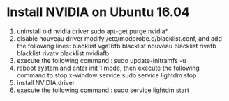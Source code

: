 # Install NVIDIA on Ubuntu 16.04
1. uninstall old nvidia driver
sudo apt-get purge nvidia*
2. disable nouveau driver
modify /etc/modprobe.d/blacklist.conf, and add the following lines:
blacklist vga16fb
blacklist nouveau
blacklist rivafb
blacklist rivatv
blacklist nvidiafb
3. execute the following command :
sudo update-initramfs -u 
4. reboot system and enter init 1 mode, then execute the following command to stop x-window service
  sudo service lightdm stop
5. install NVIDIA driver
6. execute the following command :
  sudo service lightdm start


